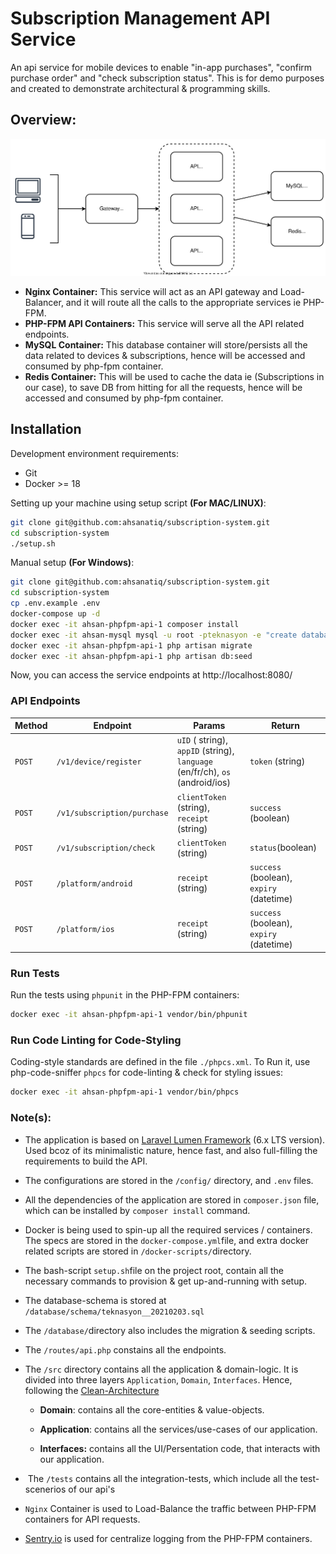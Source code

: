 # Subscription Management API Service

An api service for mobile devices to enable "in-app purchases", "confirm purchase order" and "check subscription status". This is for demo purposes and created to demonstrate architectural & programming skills.

## Overview:

![Architecture Overview](docs/images/subscription-management-api.svg)

- **Nginx Container:** This service will act as an API gateway and Load-Balancer, and it will route all the calls to the appropriate services ie PHP-FPM.
- **PHP-FPM API Containers:** This service will serve all the API related endpoints.
- **MySQL Container:** This database container will store/persists all the data related to devices & subscriptions, hence will be accessed and consumed by php-fpm container.
- **Redis Container:** This will be used to cache the data ie (Subscriptions in our case), to save DB from hitting for all the requests, hence will be accessed and consumed by php-fpm container.

## Installation

Development environment requirements:

- Git
- Docker >= 18

Setting up your machine using setup script **(For MAC/LINUX)**:

```bash
git clone git@github.com:ahsanatiq/subscription-system.git
cd subscription-system
./setup.sh
```

Manual setup **(For Windows)**:

```bash
git clone git@github.com:ahsanatiq/subscription-system.git
cd subscription-system
cp .env.example .env
docker-compose up -d
docker exec -it ahsan-phpfpm-api-1 composer install
docker exec -it ahsan-mysql mysql -u root -pteknasyon -e "create database teknasyon_testing; GRANT ALL PRIVILEGES ON *.* TO 'teknasyon'@'%' IDENTIFIED BY 'teknasyon';";
docker exec -it ahsan-phpfpm-api-1 php artisan migrate
docker exec -it ahsan-phpfpm-api-1 php artisan db:seed
```

Now, you can access the service endpoints at http://localhost:8080/

### API Endpoints

| Method | Endpoint                    | Params                                                                       | Return                                   |
| ------ | --------------------------- | ---------------------------------------------------------------------------- | ---------------------------------------- |
| `POST` | `/v1/device/register`       | `uID` ( string), `appID` (string), `language` (en/fr/ch), `os` (android/ios) | `token` (string)                         |
| `POST` | `/v1/subscription/purchase` | `clientToken` (string), `receipt` (string)                                   | `success` (boolean)                      |
| `POST` | `/v1/subscription/check`    | `clientToken` (string)                                                       | `status`(boolean)                        |
| `POST` | `/platform/android`         | `receipt` (string)                                                           | `success` (boolean), `expiry` (datetime) |
| `POST` | `/platform/ios`             | `receipt` (string)                                                           | `success` (boolean), `expiry` (datetime) |

### Run Tests

Run the tests using `phpunit` in the PHP-FPM containers:

```bash
docker exec -it ahsan-phpfpm-api-1 vendor/bin/phpunit
```

### Run Code Linting for Code-Styling

Coding-style standards are defined in the file `./phpcs.xml`. To Run it, use php-code-sniffer `phpcs` for code-linting & check for styling issues:

```bash
docker exec -it ahsan-phpfpm-api-1 vendor/bin/phpcs
```

### Note(s):

- The application is based on [Laravel Lumen Framework](https://lumen.laravel.com/docs/6.x) (6.x LTS version). Used bcoz of its minimalistic nature, hence fast, and also full-filling the requirements to build the API.

- The configurations are stored in the `/config/` directory, and `.env` files.

- All the dependencies of the application are stored in `composer.json` file, which can be installed by `composer install` command.

- Docker is being used to spin-up all the required services / containers. The specs are stored in the `docker-compose.yml`file, and extra docker related scripts are stored in `/docker-scripts/`directory.

- The bash-script `setup.sh`file on the project root, contain all the necessary commands to provision & get up-and-running with setup. 

- The database-schema is stored at `/database/schema/teknasyon__20210203.sql` 

- The `/database/`directory also includes the migration & seeding scripts. 

- The `/routes/api.php` constains all the endpoints. 

- The `/src` directory contains all the application & domain-logic. It is divided into three layers `Application`, `Domain`, `Interfaces`. Hence, following the [Clean-Architecture](https://cdn-images-1.medium.com/max/1600/1*D1EvAeK74Gry46JMZM4oOQ.png)  
  
  - **Domain**: contains all the core-entities & value-objects.
  
  - **Application**: contains all the services/use-cases of our application.
  
  - **Interfaces:**  contains all the UI/Persentation code, that interacts with our application. 

-  The `/tests` contains all the integration-tests, which include all the test-scenerios of our api's

- `Nginx` Container is used to Load-Balance the traffic between PHP-FPM containers for API requests. 

- [Sentry.io](https://sentry.io/) is used for centralize logging from the PHP-FPM containers. 


